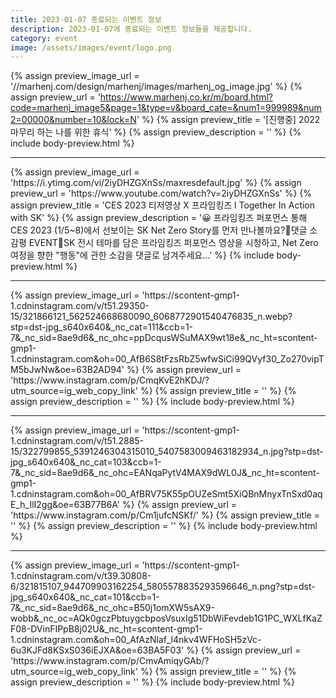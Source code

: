 ```yaml
---
title: 2023-01-07 종료되는 이벤트 정보
description: 2023-01-07에 종료되는 이벤트 정보들을 제공합니다.
category: event
image: /assets/images/event/logo.png
---
```

{% assign preview_image_url = '//marhenj.com/design/marhenj/images/marhenj_og_image.jpg' %}
{% assign preview_url = 'https://www.marhenj.co.kr/m/board.html?code=marhenj_image5&page=1&type=v&board_cate=&num1=999989&num2=00000&number=10&lock=N' %}
{% assign preview_title = '[진행중] 2022 마무리 하는 나를 위한 휴식' %}
{% assign preview_description = '' %}
{% include body-preview.html %}
<hr>{% assign preview_image_url = 'https://i.ytimg.com/vi/2iyDHZGXnSs/maxresdefault.jpg' %}
{% assign preview_url = 'https://www.youtube.com/watch?v=2iyDHZGXnSs' %}
{% assign preview_title = 'CES 2023 티저영상 X 프라임킹즈 l Together In Action with SK' %}
{% assign preview_description = '😀 프라임킹즈 퍼포먼스 통해 CES 2023 (1/5~8)에서 선보이는 SK Net Zero Story를 먼저 만나볼까요?🎉댓글 소감평 EVENT🎉SK 전시 테마를 담은 프라임킹즈 퍼포먼스 영상을 시청하고, Net Zero 여정을 향한 &quot;행동&quot;에 관한 소감을 댓글로 남겨주세요...' %}
{% include body-preview.html %}
<hr>{% assign preview_image_url = 'https://scontent-gmp1-1.cdninstagram.com/v/t51.29350-15/321866121_562524668680090_6068772901540476835_n.webp?stp=dst-jpg_s640x640&amp;_nc_cat=111&amp;ccb=1-7&amp;_nc_sid=8ae9d6&amp;_nc_ohc=ppDcqusWSuMAX9wt18e&amp;_nc_ht=scontent-gmp1-1.cdninstagram.com&amp;oh=00_AfB6S8tFzsRbZ5wfwSiCi99QVyf30_Zo270vipTM5bJwNw&amp;oe=63B2AD94' %}
{% assign preview_url = 'https://www.instagram.com/p/CmqKvE2hKDJ/?utm_source=ig_web_copy_link' %}
{% assign preview_title = '' %}
{% assign preview_description = '' %}
{% include body-preview.html %}
<hr>{% assign preview_image_url = 'https://scontent-gmp1-1.cdninstagram.com/v/t51.2885-15/322799855_5391246304315010_5407583009463182934_n.jpg?stp=dst-jpg_s640x640&amp;_nc_cat=103&amp;ccb=1-7&amp;_nc_sid=8ae9d6&amp;_nc_ohc=EANqaPytV4MAX9dWL0J&amp;_nc_ht=scontent-gmp1-1.cdninstagram.com&amp;oh=00_AfBRV75K55pOUZeSmt5XiQBnMnyxTnSxd0aqE_h_IlI2gg&amp;oe=63B77B6A' %}
{% assign preview_url = 'https://www.instagram.com/p/Cm1jufcNSKf/' %}
{% assign preview_title = '' %}
{% assign preview_description = '' %}
{% include body-preview.html %}
<hr>{% assign preview_image_url = 'https://scontent-gmp1-1.cdninstagram.com/v/t39.30808-6/321815107_944709903162254_5805578835293596646_n.png?stp=dst-jpg_s640x640&amp;_nc_cat=101&amp;ccb=1-7&amp;_nc_sid=8ae9d6&amp;_nc_ohc=B50j1omXW5sAX9-wobb&amp;_nc_oc=AQk0gczPbtuygcbposVsuxIg51DbWiFevdeb1G1PC_WXLfKaZF08-DVinFIPpB8j02U&amp;_nc_ht=scontent-gmp1-1.cdninstagram.com&amp;oh=00_AfAzNlaf_l4nkv4WFHoSH5zVc-6u3KJFd8KSxS036iEJXA&amp;oe=63BA5F03' %}
{% assign preview_url = 'https://www.instagram.com/p/CmvAmiqyGAb/?utm_source=ig_web_copy_link' %}
{% assign preview_title = '' %}
{% assign preview_description = '' %}
{% include body-preview.html %}